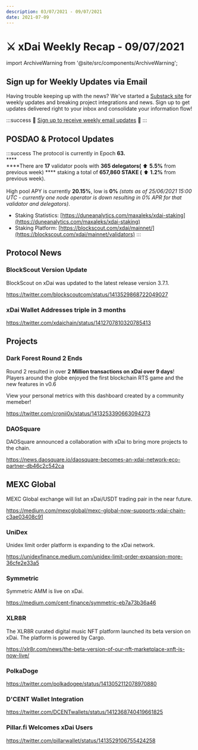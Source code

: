 ```yaml
---
description: 03/07/2021 - 09/07/2021
date: 2021-07-09
---
```


# ⚔️ xDai Weekly Recap - 09/07/2021

import ArchiveWarning from '@site/src/components/ArchiveWarning';

<ArchiveWarning />

## Sign up for Weekly Updates via Email

Having trouble keeping up with the news? We've started a [Substack site](https://xdai.substack.com/) for weekly updates and breaking project integrations and news. Sign up to get updates delivered right to your inbox and consolidate your information flow!

:::success
💌 [Sign up to receive weekly email updates](https://xdai.substack.com/) 💌
:::

## POSDAO & Protocol Updates

:::success
The protocol is currently in Epoch **63.**\
****\
****There are **17** validator pools with **365 delegators(** ⬆️ **5.5%** from previous week) **** staking a total of **657,860 STAKE (** ⬆️ **1.2%** from previous week).\
\
High pool APY is currently **20.15%**, low is **0%** _(stats as of 25/06/2021 15:00 UTC - currently one node operator is down resulting in 0% APR for that validator and delegators)_.

* Staking Statistics: [https://duneanalytics.com/maxaleks/xdai-staking](https://duneanalytics.com/maxaleks/xdai-staking)
* Staking Platform: [https://blockscout.com/xdai/mainnet/](https://blockscout.com/xdai/mainnet/validators)
:::

## Protocol News

### BlockScout Version Update

BlockScout on xDai was updated to the latest release version 3.7.1.

https://twitter.com/blockscoutcom/status/1413529868722049027

### xDai Wallet Addresses triple in 3 months

https://twitter.com/xdaichain/status/1412707810320785413

## Projects

### Dark Forest Round 2 Ends

Round 2 resulted in over **2 Million transactions on xDai over 9 days**! Players around the globe enjoyed the first blockchain RTS game and the new features in v0.6

View your personal metrics with this dashboard created by a community memeber!

https://twitter.com/cronii0x/status/1413253390663094273

### DAOSquare

DAOSquare announced a collaboration with xDai to bring more projects to the chain.

https://news.daosquare.io/daosquare-becomes-an-xdai-network-eco-partner-db46c2c542ca

## MEXC Global

MEXC Global exchange will list an xDai/USDT trading pair in the near future.

https://medium.com/mexcglobal/mexc-global-now-supports-xdai-chain-c3ae03408c91

### UniDex

Unidex limit order platform is expanding to the xDai network.

https://unidexfinance.medium.com/unidex-limit-order-expansion-more-36cfe2e33a5

### Symmetric

Symmetric AMM is live on xDai.

https://medium.com/cent-finance/symmetric-eb7a73b36a46

### XLR8R

The XLR8R curated digital music NFT platform launched its beta version on xDai. The platform is powered by Cargo.

https://xlr8r.com/news/the-beta-version-of-our-nft-marketplace-xnft-is-now-live/

### PolkaDoge

https://twitter.com/polkadogee/status/1413052112078970880

### D'CENT Wallet Integration

https://twitter.com/DCENTwallets/status/1412368740419661825

### Pillar.fi Welcomes xDai Users

https://twitter.com/pillarwallet/status/1413529106755424258


